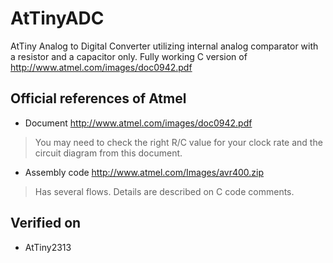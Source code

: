 # AtTinyADC
AtTiny Analog to Digital Converter utilizing internal analog comparator with a resistor and a capacitor only. Fully working C version of http://www.atmel.com/images/doc0942.pdf

## Official references of Atmel
- Document
  http://www.atmel.com/images/doc0942.pdf
> You may need to check the right R/C value for your clock rate and the circuit diagram from this document.

- Assembly code
  http://www.atmel.com/Images/avr400.zip
> Has several flows. Details are described on C code comments.

## Verified on
- AtTiny2313
